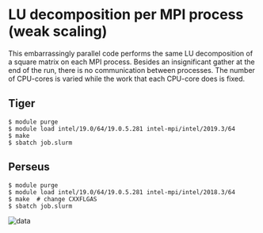 # LU decomposition per MPI process (weak scaling)

This embarrassingly parallel code performs the same LU decomposition of a square matrix on each MPI process. Besides an insignificant gather at the end of the run, there is no communication between processes. The number of CPU-cores is varied while the work that each CPU-core does is fixed.

## Tiger

```
$ module purge
$ module load intel/19.0/64/19.0.5.281 intel-mpi/intel/2019.3/64
$ make
$ sbatch job.slurm
```

## Perseus

```
$ module purge
$ module load intel/19.0/64/19.0.5.281 intel-mpi/intel/2018.3/64
$ make  # change CXXFLGAS
$ sbatch job.slurm
```

![data](https://tigress-web.princeton.edu/~jdh4/lu_decomp_embarr_par_sept28_2020.png)
